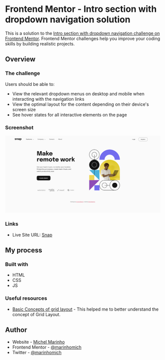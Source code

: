 # Frontend Mentor - Intro section with dropdown navigation solution

This is a solution to the [Intro section with dropdown navigation challenge on Frontend Mentor](https://www.frontendmentor.io/challenges/intro-section-with-dropdown-navigation-ryaPetHE5). Frontend Mentor challenges help you improve your coding skills by building realistic projects. 

## Overview

### The challenge

Users should be able to:

- View the relevant dropdown menus on desktop and mobile when interacting with the navigation links
- View the optimal layout for the content depending on their device's screen size
- See hover states for all interactive elements on the page

### Screenshot

![](./screenshot.png)

### Links

- Live Site URL: [Snap](https://front-end-mentor-snap-marinhomich.vercel.app/)

## My process

### Built with

- HTML
- CSS
- JS

### Useful resources

- [Basic Concepts of grid layout](https://developer.mozilla.org/en-US/docs/Web/CSS/CSS_Grid_Layout/Basic_Concepts_of_Grid_Layout) - This helped me to better understand the concept of Grid Layout.


## Author

- Website - [Michel Marinho](https://marinhomich.dev)
- Frontend Mentor - [@marinhomich](https://www.frontendmentor.io/profile/marinhomich)
- Twitter - [@marinhomich](https://www.twitter.com/marinhomich)
